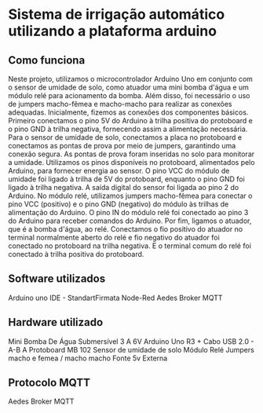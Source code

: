 # Sistema de irrigação automático utilizando a plataforma arduino

## Como funciona
Neste projeto, utilizamos o microcontrolador Arduino Uno em conjunto com o sensor de umidade de solo, como atuador uma mini bomba d'água e um módulo relé para acionamento da bomba. Além disso, foi necessário o uso de jumpers macho-fêmea e macho-macho para realizar as conexões adequadas.
Inicialmente, fizemos as conexões dos componentes básicos. Primeiro conectamos o pino 5V do Arduino à trilha positiva do protoboard e o pino GND à trilha negativa, fornecendo assim a alimentação necessária.
Para o sensor de umidade de solo, conectamos a placa no protoboard e conectamos as pontas de prova por meio de jumpers, garantindo uma conexão segura. As pontas de prova foram inseridas no solo para monitorar a umidade. Utilizamos os pinos disponíveis no protoboard, alimentados pelo Arduino, para fornecer energia ao sensor. O pino VCC do módulo de umidade foi ligado à trilha de 5V do protoboard, enquanto o pino GND foi ligado à trilha negativa. A saída digital do sensor foi ligada ao pino 2 do Arduino.
No módulo relé, utilizamos jumpers macho-fêmea para conectar o pino VCC (positivo) e o pino GND (negativo) do módulo às trilhas de alimentação do Arduino. O pino IN do módulo relé foi conectado ao pino 3 do Arduino para receber comandos do Arduino.
Por fim, ligamos o atuador, que é a  bomba d'água, ao relé. Conectamos o fio positivo do atuador no terminal normalmente aberto do relé e fio negativo do atuador foi conectado no protoboard na trilha negativa. E o terminal comum do relé foi conectado à trilha positiva do protoboard.

## Software utilizados

Arduino uno IDE - StandartFirmata
Node-Red
Aedes Broker MQTT

## Hardware utilizado
Mini Bomba De Água Submersível 3 A 6V
Arduino Uno R3 + Cabo USB 2.0 - A-B
A Protoboard MB 102
Sensor de umidade de solo
Módulo Relé
Jumpers macho e femea / macho macho
Fonte 5v Externa

## Protocolo MQTT
Aedes Broker MQTT

